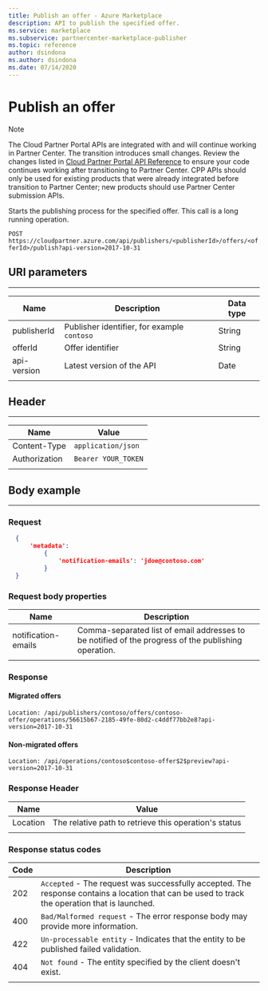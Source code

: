 ```yaml
---
title: Publish an offer - Azure Marketplace
description: API to publish the specified offer.
ms.service: marketplace
ms.subservice: partnercenter-marketplace-publisher
ms.topic: reference
author: dsindona
ms.author: dsindona
ms.date: 07/14/2020
---
```


# Publish an offer

> [!NOTE]
> The Cloud Partner Portal APIs are integrated with and will continue working in Partner Center. The transition introduces small changes. Review the changes listed in [Cloud Partner Portal API Reference](./cloud-partner-portal-api-overview.md) to ensure your code continues working after transitioning to Partner Center. CPP APIs should only be used for existing products that were already integrated before transition to Partner Center; new products should use Partner Center submission APIs.

Starts the publishing process for the specified offer. This call is a long running operation.

  `POST  https://cloudpartner.azure.com/api/publishers/<publisherId>/offers/<offerId>/publish?api-version=2017-10-31`

## URI parameters
--------------

|  **Name**      |    **Description**                               |  **Data type** |
|  ------------- |  ------------------------------------            |   -----------  |
|  publisherId   | Publisher identifier, for example `contoso`      |   String       |
|  offerId       | Offer identifier                                 |   String       |
|  api-version   | Latest version of the API                        |   Date         |
|  |  |

## Header
------

|  **Name**        |    **Value**          |
|  --------        |    ---------          |
|  Content-Type    | `application/json`    |
|  Authorization   |  `Bearer YOUR_TOKEN`  |
|  |  |


## Body example
------------

### Request

``` json
  { 
      'metadata': 
          { 
              'notification-emails': 'jdoe@contoso.com'
          } 
  }
```

### Request body properties

|  **Name**               |   **Description**                                                                                 |
|  ---------------------  | ------------------------------------------------------------------------------------------------- |
|  notification-emails    | Comma-separated list of email addresses to be notified of the progress of the publishing operation. |
|  |  |

### Response

#### Migrated offers

`Location: /api/publishers/contoso/offers/contoso-offer/operations/56615b67-2185-49fe-80d2-c4ddf77bb2e8?api-version=2017-10-31`

#### Non-migrated offers

`Location: /api/operations/contoso$contoso-offer$2$preview?api-version=2017-10-31`

### Response Header

|  **Name**             |    **Value**                                                                 |
|  -------------------- | ---------------------------------------------------------------------------- |
| Location    | The relative path to retrieve this operation's status     |
|  |  |

### Response status codes

| **Code** |  **Description**                                                                                                                           |
| ------   |  ----------------------------------------------------------------------------------------------------------------------------------------- |
| 202   | `Accepted` - The request was successfully accepted. The response contains a location that can be used to track the operation that is launched. |
| 400   | `Bad/Malformed request` - The error response body may provide more information.                                                               |
| 422   | `Un-processable entity` - Indicates that the entity to be published failed validation.                                                        |
| 404   | `Not found` - The entity specified by the client doesn't exist.                                                                              |
|  |  |
